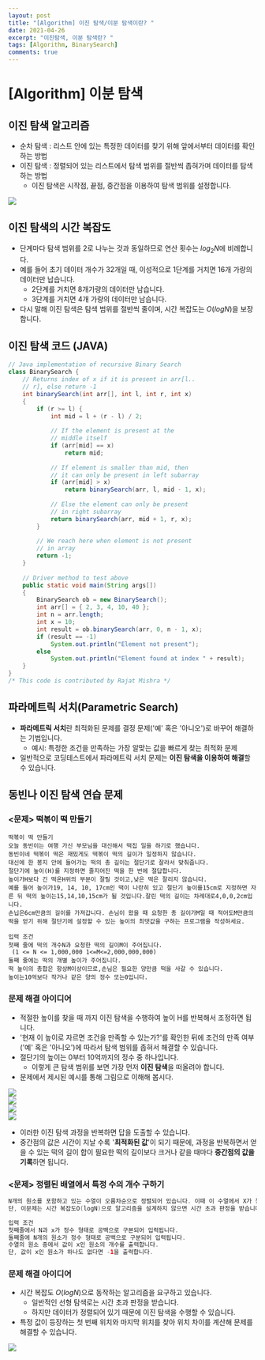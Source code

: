 ```yaml
---
layout: post
title: "[Algorithm] 이진 탐색/이분 탐색이란? "
date: 2021-04-26
excerpt: "이진탐색, 이분 탐색란? "
tags: [Algorithm, BinarySearch]
comments: true
---
```

# [Algorithm] 이분 탐색

## 이진 탐색 알고리즘

- 순차 탐색 : 리스트 안에 있는 특정한 데이터를 찾기 위해 앞에서부터 데이터를 확인하는 방법
- 이진 탐색 : 정렬되어 있는 리스트에서 탐색 범위를 절반씩 좁혀가며 데이터를 탐색하는 방법
    - 이진 탐색은 시작점, 끝점, 중간점을 이용하여 탐색 범위를 설정합니다.

<img src ="https://img1.daumcdn.net/thumb/R1280x0/?scode=mtistory2&fname=https%3A%2F%2Fblog.kakaocdn.net%2Fdn%2Fbpv9gL%2FbtqEChu74lV%2FFuil3yXTuDmv2us2tPOoT1%2Fimg.gif">

## 이진 탐색의 시간 복잡도

- 단계마다 탐색 범위를 2로 나누는 것과 동일하므로 연산 횟수는 $log_2 N$에 비례합니다.
- 예를 들어 초기 데이터 개수가 32개일 때, 이성적으로 1단계를 거치면 16개 가량의 데이터만 납습니다.
    - 2단계를 거치면 8개가량의 데이터만 남습니다.
    - 3단계를 거치면 4개 가량의 데이터만 남습니다.
- 다시 말해 이진 탐색은 탐색 범위를 절반씩 줄이며, 시간 복잡도는 $O(logN)$을 보장합니다.

## 이진 탐색 코드 (JAVA)

```java
// Java implementation of recursive Binary Search
class BinarySearch {
    // Returns index of x if it is present in arr[l..
    // r], else return -1
    int binarySearch(int arr[], int l, int r, int x)
    {
        if (r >= l) {
            int mid = l + (r - l) / 2;
 
            // If the element is present at the
            // middle itself
            if (arr[mid] == x)
                return mid;
 
            // If element is smaller than mid, then
            // it can only be present in left subarray
            if (arr[mid] > x)
                return binarySearch(arr, l, mid - 1, x);
 
            // Else the element can only be present
            // in right subarray
            return binarySearch(arr, mid + 1, r, x);
        }
 
        // We reach here when element is not present
        // in array
        return -1;
    }
 
    // Driver method to test above
    public static void main(String args[])
    {
        BinarySearch ob = new BinarySearch();
        int arr[] = { 2, 3, 4, 10, 40 };
        int n = arr.length;
        int x = 10;
        int result = ob.binarySearch(arr, 0, n - 1, x);
        if (result == -1)
            System.out.println("Element not present");
        else
            System.out.println("Element found at index " + result);
    }
}
/* This code is contributed by Rajat Mishra */
```

## 파라메트릭 서치(Parametric Search)

- **파라메트릭 서치**란 최적화된 문제를 결정 문제('예' 혹은 '아니오')로 바꾸어 해결하는 기법입니다.
    - 예시: 특정한 조건을 만족하는 가장 알맞는 값을 빠르게 찾는 최적화 문제
- 일반적으로 코딩테스트에서 파라메트릭 서치 문제는 **이진 탐색을 이용하여 해결**할 수 있습니다.

## 동빈나 이진 탐색 연습 문제

### <문제> 떡볶이 떡 만들기

```
떡볶이 떡 만들기
오늘 동빈이는 여행 가신 부모님을 대신해서 떡집 일을 하기로 했습니다.
동빈이네 떡볶이 떡은 재밌게도 떡볶이 떡의 길이가 일정하지 않습니다.
대신에 한 봉지 안에 들어가는 떡의 총 길이는 절단기로 잘라서 맞춰줍니다.
절단기에 높이(H)를 지정하면 줄지어진 떡을 한 번에 절답합니다.
높이가H보다 긴 떡온H위의 부분이 잘릴 것이고,낮은 떡은 잘리지 않습니다.
예를 들어 높이가19, 14, 10, 17cm인 떡이 나란히 있고 절단기 높이를15cm로 지정하면 자른 뒤 떡의 높이는15,14,10,15cm가 될 것입니다.잘린 떡의 길이는 차례대로4,0,0,2cm입니다.
손닙은6cm만큼의 길이를 가져갑니다. 손님이 왔을 때 요청한 총 길이가M일 때 적어도M만큼의 떡을 얻기 위해 절단기에 설정할 수 있는 높이의 최댓값을 구하는 프로그램을 작성하세요.

입력 조건
첫째 줄에 떡의 개수N과 요청한 떡의 길이M이 주어집니다.
 (1 <= N <= 1,000,000 1<=M<=2,000,000,000)
둘째 줄에는 떡의 개별 높이가 주어집니다.
떡 높이의 총합은 항상M이상이므로,손님은 필요한 양만큼 떡을 사갈 수 있습니다.
높이는10억보다 작거나 같은 양의 정수 또는0입니다.
```

### 문제 해결 아이디어

- 적절한 높이를 찾을 때 까지 이진 탐색을 수행하여 높이 H를 반복해서 조정하면 됩니다.
- '현재 이 높이로 자르면 조건을 만족할 수 있는가?'를 확인한 뒤에 조건의 만족 여부('예' 혹은 '아니오')에 따라서 탐색 범위를 좁혀서 해결할 수 있습니다.
- 절단기의 높이는 0부터 10억까지의 정수 중 하나입니다.
    - 이렇게 큰 탐색 범위를 보면 가장 먼저 **이진 탐색**을 떠올려야 합니다.
- 문제에서 제시된 예시를 통해 그림으로 이해해 봅시다.

<img src="https://eunmik.github.io/bonita/assets/img/binary_search_0.png"> </br>
<img src="https://eunmik.github.io/bonita/assets/img/binary_search_1.png"> </br>
<img src="https://eunmik.github.io/bonita/assets/img/binary_search_2.png"> </br>
<img src="https://eunmik.github.io/bonita/assets/img/binary_search_3.png"> </br>

- 이러한 이진 탐색 과정을 반복하면 답을 도출할 수 있습니다.
- 중간점의 값은 시간이 지날 수록 '**최적화된 값**'이 되기 때문에, 과정을 반복하면서 얻을 수 있는 떡의 길이 합이 필요한 떡의 길이보다 크거나 같을 때마다 **중간점의 값을 기록**하면 됩니다.

### <문제> 정렬된 배열에서 특정 수의 개수 구하기

```java
N개의 원소를 포함하고 있는 수열이 오름차순으로 정렬되어 있습니다. 이때 이 수열에서 X가 등장하는 횟수를 계산하세요. 예를 들어 수열 {1,1,2,2,2,3}이 있을 때 x=2라면, 현재 수열에서 값이 2인 원소가 4개이므로 4를 출력합니다. 
단, 이문제는 시간 복잡도O(logN)으로 알고리즘을 설계하지 않으면 시간 초과 판정을 받습니다. 

입력 조건
첫째줄에서 N과 x가 정수 형태로 공백으로 구본되어 입력됩니다.
둘째줄에 N개의 원소가 정수 형태로 공백으로 구분되어 입력됩니다. 
수열의 원소 중에서 값이 x인 원소의 개수를 출력합니다. 
단, 값이 x인 원소가 하나도 없다면 -1을 출력합니다. 
```

### 문제 해결 아이디어

- 시간 복잡도 $O(logN)$으로 동작하는 알고리즘을 요구하고 있습니다.
    - 일반적인 선형 탐색로는 시간 초과 판정을 받습니다.
    - 하지만 데이터가 정렬되어 있기 때문에 이진 탐색을 수행할 수 있습니다.
- 특정 값이 등장하는 첫 번째 위치와 마지막 위치를 찾아 위치 차이를 계산해 문제를 해결할 수 있습니다.

<img src="https://eunmik.github.io/bonita/assets/img/binary_search_4.png"> </br>